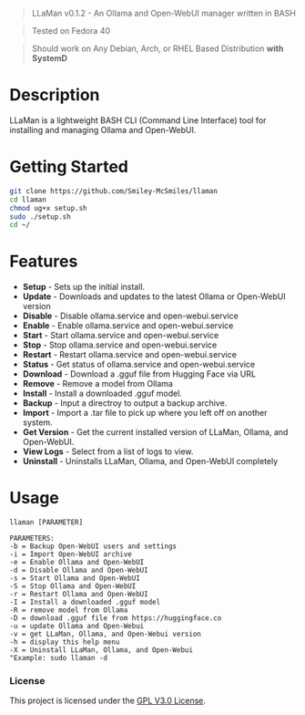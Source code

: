 > LLaMan v0.1.2 - An Ollama and Open-WebUI manager written in BASH

> Tested on Fedora 40

> Should work on Any Debian, Arch, or RHEL Based Distribution **with SystemD**

# Description

LLaMan is a lightweight BASH CLI (Command Line Interface) tool for installing and managing Ollama and Open-WebUI.

# Getting Started

```sh
git clone https://github.com/Smiley-McSmiles/llaman
cd llaman
chmod ug+x setup.sh
sudo ./setup.sh
cd ~/
```

# Features

* **Setup** - Sets up the initial install.
* **Update** - Downloads and updates to the latest Ollama or Open-WebUI version
* **Disable** - Disable ollama.service and open-webui.service
* **Enable** - Enable ollama.service and open-webui.service
* **Start** - Start ollama.service and open-webui.service
* **Stop** - Stop ollama.service and open-webui.service
* **Restart** - Restart ollama.service and open-webui.service
* **Status** - Get status of ollama.service and open-webui.service
* **Download** - Download a .gguf file from Hugging Face via URL
* **Remove** - Remove a model from Ollama
* **Install** - Install a downloaded .gguf model.
* **Backup** - Input a directroy to output a backup archive.
* **Import** - Import a .tar file to pick up where you left off on another system.
* **Get Version** - Get the current installed version of LLaMan, Ollama, and Open-WebUI.
* **View Logs** - Select from a list of logs to view.
* **Uninstall** - Uninstalls LLaMan, Ollama, and Open-WebUI completely

# Usage
```
llaman [PARAMETER]

PARAMETERS:
-b = Backup Open-WebUI users and settings
-i = Import Open-WebUI archive
-e = Enable Ollama and Open-WebUI
-d = Disable Ollama and Open-WebUI
-s = Start Ollama and Open-WebUI
-S = Stop Ollama and Open-WebUI
-r = Restart Ollama and Open-WebUI
-I = Install a downloaded .gguf model
-R = remove model from Ollama
-D = download .gguf file from https://huggingface.co
-u = update Ollama and Open-Webui
-v = get LLaMan, Ollama, and Open-Webui version
-h = display this help menu
-X = Uninstall LLaMan, Ollama, and Open-Webui
"Example: sudo llaman -d
```

### License
   This project is licensed under the [GPL V3.0 License](https://github.com/Smiley-McSmiles/llaman/blob/main/LICENSE).

